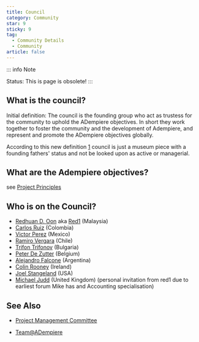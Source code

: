 ```yaml
---
title: Council
category: Community
star: 9
sticky: 9
tag:
  - Community Details
  - Community
article: false
---
```


::: info Note

Status: This is page is obsolete!
:::

## What is the council?

Initial definition: The council is the founding group who act as trustess for the community to uphold the ADempiere objectives. In short they work together to foster the community and the development of Adempiere, and represent and promote the ADempiere objectives globally.

According to this new definition [1](https://sourceforge.net/p/adempiere/discussion/611167/thread/b88fbe44/) council is just a museum piece with a founding fathers' status and not be looked upon as active or managerial.

## What are the Adempiere objectives?

see [Project Principles](../project-charter/README.md)

## Who is on the Council?

- [Redhuan D. Oon]((https://wiki.adempiere.net/User:Red1)) aka [Red1](https://wiki.adempiere.net/User:Red1) (Malaysia)
- [Carlos Ruiz](https://wiki.adempiere.net/User:CarlosRuiz) (Colombia)
- [Victor Perez](https://wiki.adempiere.net/User:Vpj-cd) (Mexico)
- [Ramiro Vergara](https://wiki.adempiere.net/User:Rvergara) (Chile)
- [Trifon Trifonov](https://wiki.adempiere.net/User:Trifonnt) (Bulgaria)
- [Peter De Zutter](https://wiki.adempiere.net/User:Goanookie) (Belgium)
- [Alejandro Falcone](https://wiki.adempiere.net/User:Afalcone) (Argentina)
- [Colin Rooney](https://wiki.adempiere.net/User:Croo) (Ireland)
- [Joel Stangeland](https://wiki.adempiere.net/User:JsSolutions) (USA)
- [Michael Judd](https://wiki.adempiere.net/User:Juddm) (United Kingdom) (personal invitation from red1 due to earliest forum Mike has and Accounting specialisation)

## See Also

- [Project Management Committee](https://wiki.adempiere.net/Project_Management_Committee)

- [Team@ADempiere](https://wiki.adempiere.net/index.php?title=Team@ADempiere&action=edit&redlink=1)